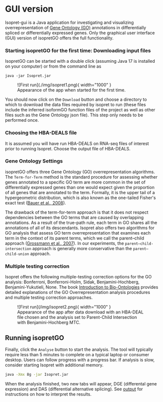 # GUI version


Isopret-gui is a Java application for investigating and visualizing overrepresentation of
[Gene Ontology (GO)](http://geneontology.org/) annotations in differentially spliced or
differentially expressed genes. Only the graphical user interface (GUI) version of isopretGO offers the full
functionality.

### Starting isopretGO for the first time: Downloading input files


IsopretGO can be started with a double click (assuming Java 17 is installed on your computer) or from
the command line as

``` shell title="Starting isopretGO from the command line"
java -jar Isopret.jar
```


<figure markdown>
![First run](./img/isopret1.png){ width="1000" }
<figcaption>Appearance of the app when started for the first time.</figcaption>
</figure>



You should now click on the ``Download`` button and choose a directory to which to download the data files required
by isopret to run (these files include the inferred isoformGO function files of the project as well as other files such
as the Gene Ontology json file). This step only needs to be performed once.

### Choosing the HBA-DEALS file


It is assumed you will have run HBA-DEALS on RNA-seq files of interest prior to running Isopret. Choose the output
file of HBA-DEALS.


### Gene Ontology Settings


isopretGO offers three Gene Ontology (GO) overrepresentation algorithms. The ``Term-for-Term`` method is the
standard procedure for assessing whether genes annotated to a specific GO term are more common in the set of
differentially expressed genes than one would expect given the proportion of all genes that are annotated to the
term. Formally, it is the upper tail of a hypergeometric distribution, which is also known as the one-tailed Fisher's exact test
([Bauer et al., 2008](https://academic.oup.com/bioinformatics/article/24/14/1650/182451?login=false)).

The drawback of the term-for-term approach is that it does not respect dependencies between the GO terms that
are caused by overlapping annotations. As a result of the true-path rule, each term in GO shares all the
annotations of all of its descendants. Isopret also offers two algorithms for GO analysis that
assess GO term overrepresentation that examines each term in the context of its parent terms,
which we call the parent–child approach
([Grossmann et al., 2007](https://academic.oup.com/bioinformatics/article/23/22/3024/208216?login=false)).
In our experiments, the ``parent–child-intersection`` approach is generally more conservative than
the ``parent–child-union`` approach.

### Multiple testing correction


Isopret offers the following multiple-testing correction options for the GO analysis: Bonferroni, Bonferroni-Holm,
Sidak, Benjamini-Hochberg, Benjamini-Yukutieli, None. The book
[Introduction to Bio-Ontologies](https://www.routledge.com/Introduction-to-Bio-Ontologies/Robinson-Bauer/p/book/9780367659271)
provides detailed explanations of the GO Overrepresentation analysis procedures and multiple testing correction approaches.

<figure markdown>
![First run](/img/isopret2.png){ width="1000" }
<figcaption>Appearance of the app after data download with an HBA-DEAL file chosen and the analysis set to
Parent-Child Intersection with Benjamini-Hochberg MTC.</figcaption>
</figure>



## Running isopretGO


Finally, click the ``Analyse`` button to start the analysis. The tool will typically require less than 5 minutes to complete
on a typical laptop or consumer desktop. Users can follow progress with a progress bar. If analysis is slow, consider
starting Isopret with additional memory.

```bash title="starting isopret with additional memory"
java -Xmx 8g -jar Isopret.jar
```


When the analysis finished, two new tabs will appear, DGE (differental gene expression)
and DAS (differential alternative splicing). See [output](output.md) for instructions on how to interpret the results.
